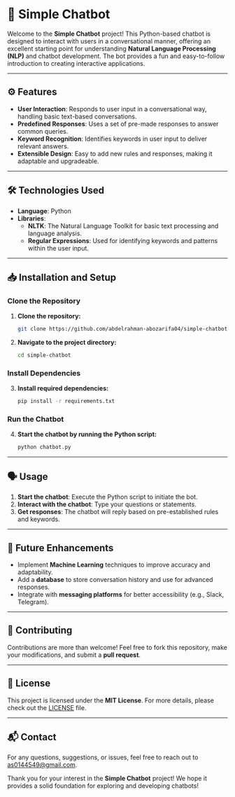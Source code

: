 
# 🤖 Simple Chatbot

Welcome to the **Simple Chatbot** project! This Python-based chatbot is designed to interact with users in a conversational manner, offering an excellent starting point for understanding **Natural Language Processing (NLP)** and chatbot development. The bot provides a fun and easy-to-follow introduction to creating interactive applications.

---

## ⚙️ Features

- **User Interaction**: Responds to user input in a conversational way, handling basic text-based conversations.
- **Predefined Responses**: Uses a set of pre-made responses to answer common queries.
- **Keyword Recognition**: Identifies keywords in user input to deliver relevant answers.
- **Extensible Design**: Easy to add new rules and responses, making it adaptable and upgradeable.

---

## 🛠️ Technologies Used

- **Language**: Python
- **Libraries**:
  - **NLTK**: The Natural Language Toolkit for basic text processing and language analysis.
  - **Regular Expressions**: Used for identifying keywords and patterns within the user input.

---

## 📥 Installation and Setup

### Clone the Repository

1. **Clone the repository:**

    ```bash
    git clone https://github.com/abdelrahman-abozarifa04/simple-chatbot.git
    ```

2. **Navigate to the project directory:**

    ```bash
    cd simple-chatbot
    ```

### Install Dependencies

3. **Install required dependencies:**

    ```bash
    pip install -r requirements.txt
    ```

### Run the Chatbot

4. **Start the chatbot by running the Python script:**

    ```bash
    python chatbot.py
    ```

---

## 🗣️ Usage

1. **Start the chatbot**: Execute the Python script to initiate the bot.
2. **Interact with the chatbot**: Type your questions or statements.
3. **Get responses**: The chatbot will reply based on pre-established rules and keywords.

---

## 🚀 Future Enhancements

- Implement **Machine Learning** techniques to improve accuracy and adaptability.
- Add a **database** to store conversation history and use for advanced responses.
- Integrate with **messaging platforms** for better accessibility (e.g., Slack, Telegram).

---

## 🤝 Contributing

Contributions are more than welcome! Feel free to fork this repository, make your modifications, and submit a **pull request**.

---

## 📜 License

This project is licensed under the **MIT License**. For more details, please check out the [LICENSE](LICENSE) file.

---

## 📬 Contact

For any questions, suggestions, or issues, feel free to reach out to [as0144549@gmail.com](mailto:as0144549@gmail.com).

Thank you for your interest in the **Simple Chatbot** project! We hope it provides a solid foundation for exploring and developing chatbots!


